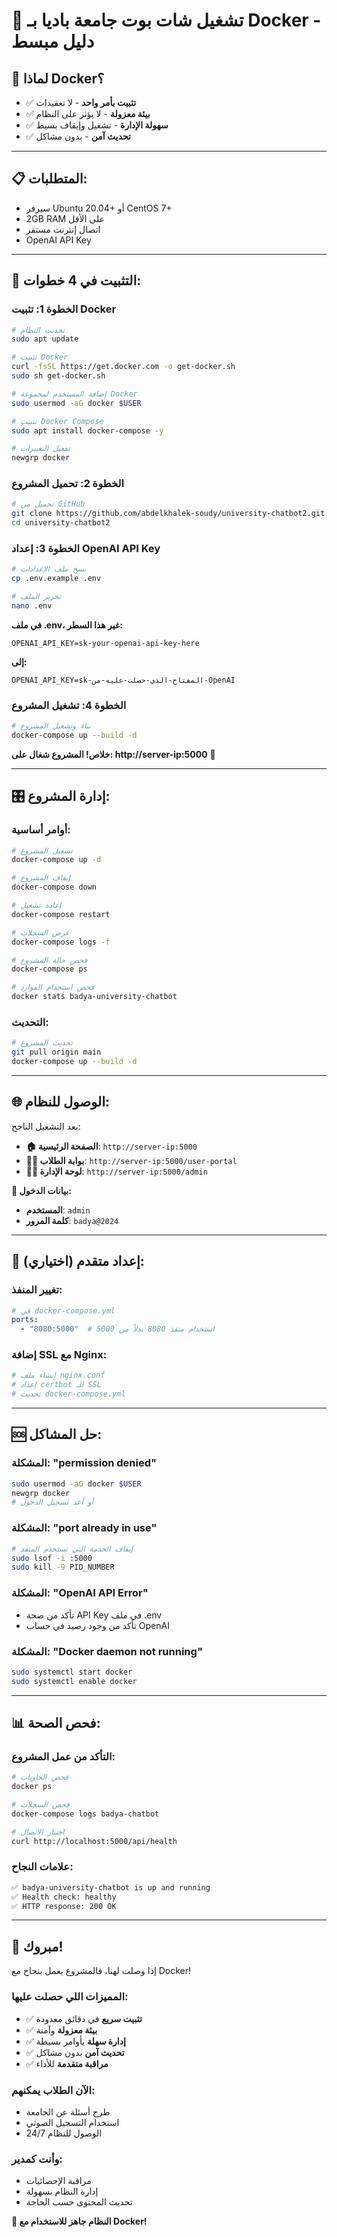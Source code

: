 # 🐳 تشغيل شات بوت جامعة باديا بـ Docker - دليل مبسط

## 🎯 **لماذا Docker؟**
- ✅ **تثبيت بأمر واحد** - لا تعقيدات
- ✅ **بيئة معزولة** - لا يؤثر على النظام
- ✅ **سهولة الإدارة** - تشغيل وإيقاف بسيط
- ✅ **تحديث آمن** - بدون مشاكل

---

## 📋 **المتطلبات:**
- سيرفر Ubuntu 20.04+ أو CentOS 7+
- 2GB RAM على الأقل
- اتصال إنترنت مستقر
- OpenAI API Key

---

## 🚀 **التثبيت في 4 خطوات:**

### **الخطوة 1: تثبيت Docker**
```bash
# تحديث النظام
sudo apt update

# تثبيت Docker
curl -fsSL https://get.docker.com -o get-docker.sh
sudo sh get-docker.sh

# إضافة المستخدم لمجموعة Docker
sudo usermod -aG docker $USER

# تثبيت Docker Compose
sudo apt install docker-compose -y

# تفعيل التغييرات
newgrp docker
```

### **الخطوة 2: تحميل المشروع**
```bash
# تحميل من GitHub
git clone https://github.com/abdelkhalek-soudy/university-chatbot2.git
cd university-chatbot2
```

### **الخطوة 3: إعداد OpenAI API Key**
```bash
# نسخ ملف الإعدادات
cp .env.example .env

# تحرير الملف
nano .env
```

**في ملف .env، غير هذا السطر:**
```env
OPENAI_API_KEY=sk-your-openai-api-key-here
```
**إلى:**
```env
OPENAI_API_KEY=sk-المفتاح-الذي-حصلت-عليه-من-OpenAI
```

### **الخطوة 4: تشغيل المشروع**
```bash
# بناء وتشغيل المشروع
docker-compose up --build -d
```

**خلاص! المشروع شغال على: http://server-ip:5000** 🎉

---

## 🎛️ **إدارة المشروع:**

### **أوامر أساسية:**
```bash
# تشغيل المشروع
docker-compose up -d

# إيقاف المشروع
docker-compose down

# إعادة تشغيل
docker-compose restart

# عرض السجلات
docker-compose logs -f

# فحص حالة المشروع
docker-compose ps

# فحص استخدام الموارد
docker stats badya-university-chatbot
```

### **التحديث:**
```bash
# تحديث المشروع
git pull origin main
docker-compose up --build -d
```

---

## 🌐 **الوصول للنظام:**

بعد التشغيل الناجح:

- **🏠 الصفحة الرئيسية**: `http://server-ip:5000`
- **👨‍🎓 بوابة الطلاب**: `http://server-ip:5000/user-portal`
- **👨‍💼 لوحة الإدارة**: `http://server-ip:5000/admin`

**🔐 بيانات الدخول:**
- **المستخدم**: `admin`
- **كلمة المرور**: `badya@2024`

---

## 🔧 **إعداد متقدم (اختياري):**

### **تغيير المنفذ:**
```yaml
# في docker-compose.yml
ports:
  - "8080:5000"  # استخدام منفذ 8080 بدلاً من 5000
```

### **إضافة SSL مع Nginx:**
```bash
# إنشاء ملف nginx.conf
# إعداد certbot للـ SSL
# تحديث docker-compose.yml
```

---

## 🆘 **حل المشاكل:**

### **المشكلة: "permission denied"**
```bash
sudo usermod -aG docker $USER
newgrp docker
# أو أعد تسجيل الدخول
```

### **المشكلة: "port already in use"**
```bash
# إيقاف الخدمة التي تستخدم المنفذ
sudo lsof -i :5000
sudo kill -9 PID_NUMBER
```

### **المشكلة: "OpenAI API Error"**
- تأكد من صحة API Key في ملف .env
- تأكد من وجود رصيد في حساب OpenAI

### **المشكلة: "Docker daemon not running"**
```bash
sudo systemctl start docker
sudo systemctl enable docker
```

---

## 📊 **فحص الصحة:**

### **التأكد من عمل المشروع:**
```bash
# فحص الحاويات
docker ps

# فحص السجلات
docker-compose logs badya-chatbot

# اختبار الاتصال
curl http://localhost:5000/api/health
```

### **علامات النجاح:**
```bash
✅ badya-university-chatbot is up and running
✅ Health check: healthy
✅ HTTP response: 200 OK
```

---

## 🎉 **مبروك!**

إذا وصلت لهنا، فالمشروع يعمل بنجاح مع Docker! 

### **المميزات اللي حصلت عليها:**
- ✅ **تثبيت سريع** في دقائق معدودة
- ✅ **بيئة معزولة** وآمنة
- ✅ **إدارة سهلة** بأوامر بسيطة
- ✅ **تحديث آمن** بدون مشاكل
- ✅ **مراقبة متقدمة** للأداء

### **الآن الطلاب يمكنهم:**
- طرح أسئلة عن الجامعة
- استخدام التسجيل الصوتي
- الوصول للنظام 24/7

### **وأنت كمدير:**
- مراقبة الإحصائيات
- إدارة النظام بسهولة
- تحديث المحتوى حسب الحاجة

**🚀 النظام جاهز للاستخدام مع Docker!**
